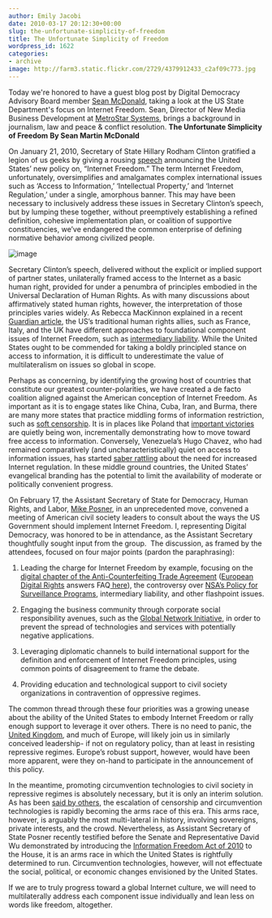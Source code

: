 ```yaml
---
author: Emily Jacobi
date: 2010-03-17 20:12:30+00:00
slug: the-unfortunate-simplicity-of-freedom
title: The Unfortunate Simplicity of Freedom
wordpress_id: 1622
categories:
- archive
image: http://farm3.static.flickr.com/2729/4379912433_c2af09c773.jpg
---
```


Today we're honored to have a guest blog post by Digital Democracy Advisory Board member [Sean McDonald](http://digital-democracy.org/who-we-are/advisors/#sean1), taking a look at the US State Department's focus on Internet Freedom. Sean, Director of New Media Business Development at [MetroStar Systems](http://www.metrostarsystems.com/), brings a background in journalism, law and peace & conflict resolution.
**The Unfortunate Simplicity of Freedom**
**By Sean Martin McDonald**

On January 21, 2010, Secretary of State Hillary Rodham Clinton gratified a legion of us geeks by giving a rousing [speech](http://www.state.gov/secretary/rm/2010/01/135519.htm) announcing the United States’ new policy on, “Internet Freedom.” The term Internet Freedom, unfortunately, oversimplifies and amalgamates complex international issues such as ‘Access to Information,’ ‘Intellectual Property,’ and ‘Internet Regulation,’ under a single, amorphous banner. This may have been necessary to inclusively address these issues in Secretary Clinton’s speech, but by lumping these together, without preemptively establishing a refined definition, cohesive implementation plan, or coalition of supportive constituencies, we’ve endangered the common enterprise of defining normative behavior among civilized people.

![image](http://farm3.static.flickr.com/2729/4379912433_c2af09c773.jpg)

Secretary Clinton’s speech, delivered without the explicit or implied support of partner states, unilaterally framed access to the Internet as a basic human right, provided for under a penumbra of principles embodied in the Universal Declaration of Human Rights.  As with many discussions about affirmatively stated human rights, however, the interpretation of those principles varies widely.  As Rebecca MacKinnon explained in a recent [Guardian article](http://www.guardian.co.uk/commentisfree/libertycentral/2010/jan/13/google-china-western-internet-freedom), the US’s traditional human rights allies, such as France, Italy, and the UK have different approaches to foundational component issues of Internet Freedom, such as [intermediary liability](http://www.utexas.edu/law/academics/centers/clbe/assets/Internet_Intermediary_Liability.pdf).  While the United States ought to be commended for taking a boldly principled stance on access to information, it is difficult to underestimate the value of multilateralism on issues so global in scope.

Perhaps as concerning, by identifying the growing host of countries that constitute our greatest counter-polarities, we have created a de facto coalition aligned against the American conception of Internet Freedom.  As important as it is to engage states like China, Cuba, Iran, and Burma, there are many more states that practice middling forms of information restriction, such as [soft censorship](http://cima.ned.org/reports/soft_censorship-report.html).  It is in places like Poland that [important victories](http://blogs.wsj.com/new-europe/2010/02/18/poland-abandons-internet-censorship-plans/) are quietly being won, incrementally demonstrating how to move toward free access to information.  Conversely, Venezuela’s Hugo Chavez, who had remained comparatively (and uncharacteristically) quiet on access to information issues, has started [saber rattling](http://www.reuters.com/article/idUSTRE62D05I20100314) about the need for increased Internet regulation.  In these middle ground countries, the United States’ evangelical branding has the potential to limit the availability of moderate or politically convenient progress.

On February 17, the Assistant Secretary of State for Democracy, Human Rights, and Labor, [Mike Posner](http://www.state.gov/r/pa/ei/biog/27700.htm), in an unprecedented move, convened a meeting of American civil society leaders to consult about the ways the US Government should implement Internet Freedom.  I, representing Digital Democracy, was honored to be in attendance, as the Assistant Secretary thoughtfully sought input from the group.  The discussion, as framed by the attendees, focused on four major points (pardon the paraphrasing):



	
  1. Leading the charge for Internet Freedom by example, focusing on the [digital chapter of the Anti-Counterfeiting Trade Agreement](http://www.scribd.com/doc/27241204/Acta-Digital-Chapter-Draft) ([European Digital Rights](http://www.edri.org/) answers FAQ[ here](http://www.edri.org/files/acta_FAQ_100222.pdf)), the controversy over [NSA’s Policy for Surveillance Programs](http://epic.org/2009/11/epic-files-appeal-for-nsa-poli.html), intermediary liability, and other flashpoint issues.

	
  2. Engaging the business community through corporate social responsibility avenues, such as the [Global Network Initiative](http://www.globalnetworkinitiative.org/), in order to prevent the spread of technologies and services with potentially negative applications.

	
  3. Leveraging diplomatic channels to build international support for the definition and enforcement of Internet Freedom principles, using common points of disagreement to frame the debate.

	
  4. Providing education and technological support to civil society organizations in contravention of oppressive regimes.


The common thread through these four priorities was a growing unease about the ability of the United States to embody Internet Freedom or rally enough support to leverage it over others. There is no need to panic, the [United Kingdom](http://blogs.fco.gov.uk/roller/hale/entry/the_web_as_a_foreign), and much of Europe, will likely join us in similarly conceived leadership- if not on regulatory policy, than at least in resisting repressive regimes.  Europe’s robust support, however, would have been more apparent, were they on-hand to participate in the announcement of this policy.

In the meantime, promoting circumvention technologies to civil society in repressive regimes is absolutely necessary, but it is only an interim solution.  As has been [said by others](http://facthai.wordpress.com/2010/02/15/new-circumvention-tool-against-censorship-san-jose-mercury/), the escalation of censorship and circumvention technologies is rapidly becoming the arms race of this era.  This arms race, however, is arguably the most multi-lateral in history, involving sovereigns, private interests, and the crowd. Nevertheless, as Assistant Secretary of State Posner recently testified before the Senate and Representative David Wu demonstrated by introducing the [Information Freedom Act of 2010](http://thomas.loc.gov/cgi-bin/query/z?c111:H.R.4784:) to the House, it is an arms race in which the United States is rightfully determined to run.  Circumvention technologies, however, will not effectuate the social, political, or economic changes envisioned by the United States.

If we are to truly progress toward a global Internet culture, we will need to multilaterally address each component issue individually and lean less on words like freedom, altogether.
